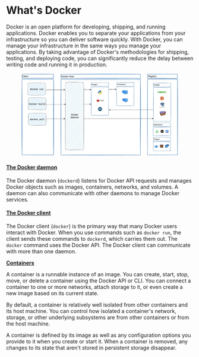 # What's Docker

Docker is an open platform for developing, shipping, and running applications. Docker enables you to separate your applications from your infrastructure so you can deliver software quickly. With Docker, you can manage your infrastructure in the same ways you manage your applications. By taking advantage of Docker's methodologies for shipping, testing, and deploying code, you can significantly reduce the delay between writing code and running it in production.



<figure><img src=".gitbook/assets/image (3).png" alt=""><figcaption></figcaption></figure>

#### [The Docker daemon](https://docs.docker.com/get-started/overview/#the-docker-daemon) <a href="#the-docker-daemon" id="the-docker-daemon"></a>

The Docker daemon (`dockerd`) listens for Docker API requests and manages Docker objects such as images, containers, networks, and volumes. A daemon can also communicate with other daemons to manage Docker services.

#### [The Docker client](https://docs.docker.com/get-started/overview/#the-docker-client) <a href="#the-docker-client" id="the-docker-client"></a>

The Docker client (`docker`) is the primary way that many Docker users interact with Docker. When you use commands such as `docker run`, the client sends these commands to `dockerd`, which carries them out. The `docker` command uses the Docker API. The Docker client can communicate with more than one daemon.

[**Containers**](https://docs.docker.com/get-started/overview/#containers)

A container is a runnable instance of an image. You can create, start, stop, move, or delete a container using the Docker API or CLI. You can connect a container to one or more networks, attach storage to it, or even create a new image based on its current state.

By default, a container is relatively well isolated from other containers and its host machine. You can control how isolated a container's network, storage, or other underlying subsystems are from other containers or from the host machine.

A container is defined by its image as well as any configuration options you provide to it when you create or start it. When a container is removed, any changes to its state that aren't stored in persistent storage disappear.
